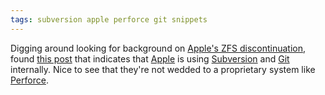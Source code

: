 ```yaml
---
tags: subversion apple perforce git snippets
---
```


Digging around looking for background on [Apple's ZFS discontinuation](/twitter/182), found [this post](http://jobs.apple.com/index.ajs?method=mExternal.showJob&RID=42559) that indicates that [Apple](/wiki/Apple) is using [Subversion](/wiki/Subversion) and [Git](/wiki/Git) internally. Nice to see that they're not wedded to a proprietary system like [Perforce](/wiki/Perforce).
